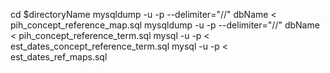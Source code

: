 cd $directoryName
mysqldump -u<user> -p<password> --delimiter="//" dbName < pih_concept_reference_map.sql
mysqldump -u<user> -p<password> --delimiter="//" dbName < pih_concept_reference_term.sql
mysql -u <user> -p < est_dates_concept_reference_term.sql
mysql -u <user> -p < est_dates_ref_maps.sql 
